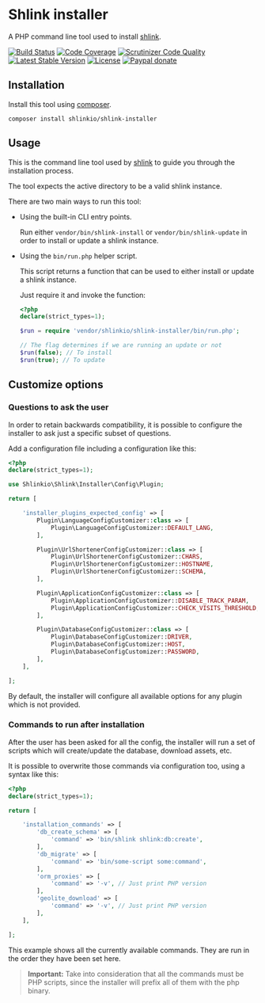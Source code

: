 # Shlink installer

A PHP command line tool used to install [shlink](https://shlink.io/).

[![Build Status](https://img.shields.io/travis/shlinkio/shlink-installer.svg?style=flat-square)](https://travis-ci.org/shlinkio/shlink-installer)
[![Code Coverage](https://img.shields.io/scrutinizer/coverage/g/shlinkio/shlink-installer.svg?style=flat-square)](https://scrutinizer-ci.com/g/shlinkio/shlink-installer/?branch=master)
[![Scrutinizer Code Quality](https://img.shields.io/scrutinizer/g/shlinkio/shlink-installer.svg?style=flat-square)](https://scrutinizer-ci.com/g/shlinkio/shlink-installer/?branch=master)
[![Latest Stable Version](https://img.shields.io/github/release/shlinkio/shlink-installer.svg?style=flat-square)](https://packagist.org/packages/shlinkio/shlink-installer)
[![License](https://img.shields.io/github/license/shlinkio/shlink-installer.svg?style=flat-square)](https://github.com/shlinkio/shlink-installer/blob/master/LICENSE)
[![Paypal donate](https://img.shields.io/badge/Donate-paypal-blue.svg?style=flat-square&logo=paypal&colorA=aaaaaa)](https://acel.me/donate)

## Installation

Install this tool using [composer](https://getcomposer.org/).

    composer install shlinkio/shlink-installer

## Usage

This is the command line tool used by [shlink](https://github.com/shlinkio/shlink) to guide you through the installation process.

The tool expects the active directory to be a valid shlink instance.

There are two main ways to run this tool:

* Using the built-in CLI entry points.

    Run either `vendor/bin/shlink-install` or `vendor/bin/shlink-update` in order to install or update a shlink instance.

* Using the `bin/run.php` helper script.

    This script returns a function that can be used to either install or update a shlink instance.

    Just require it and invoke the function:

    ```php
    <?php
    declare(strict_types=1);

    $run = require 'vendor/shlinkio/shlink-installer/bin/run.php';

    // The flag determines if we are running an update or not
    $run(false); // To install
    $run(true); // To update
    ```

## Customize options

### Questions to ask the user

In order to retain backwards compatibility, it is possible to configure the installer to ask just a specific subset of questions.

Add a configuration file including a configuration like this:

```php
<?php
declare(strict_types=1);

use Shlinkio\Shlink\Installer\Config\Plugin;

return [

    'installer_plugins_expected_config' => [
        Plugin\LanguageConfigCustomizer::class => [
            Plugin\LanguageConfigCustomizer::DEFAULT_LANG,
        ],

        Plugin\UrlShortenerConfigCustomizer::class => [
            Plugin\UrlShortenerConfigCustomizer::CHARS,
            Plugin\UrlShortenerConfigCustomizer::HOSTNAME,
            Plugin\UrlShortenerConfigCustomizer::SCHEMA,
        ],

        Plugin\ApplicationConfigCustomizer::class => [
            Plugin\ApplicationConfigCustomizer::DISABLE_TRACK_PARAM,
            Plugin\ApplicationConfigCustomizer::CHECK_VISITS_THRESHOLD,
        ],

        Plugin\DatabaseConfigCustomizer::class => [
            Plugin\DatabaseConfigCustomizer::DRIVER,
            Plugin\DatabaseConfigCustomizer::HOST,
            Plugin\DatabaseConfigCustomizer::PASSWORD,
        ],
    ],

];
```

By default, the installer will configure all available options for any plugin which is not provided.

### Commands to run after installation

After the user has been asked for all the config, the installer will run a set of scripts which will create/update the database, download assets, etc.

It is possible to overwrite those commands via configuration too, using a syntax like this:

```php
<?php
declare(strict_types=1);

return [

    'installation_commands' => [
        'db_create_schema' => [
            'command' => 'bin/shlink shlink:db:create',
        ],
        'db_migrate' => [
            'command' => 'bin/some-script some:command',
        ],
        'orm_proxies' => [
            'command' => '-v', // Just print PHP version
        ],
        'geolite_download' => [
            'command' => '-v', // Just print PHP version
        ],
    ],

];
```

This example shows all the currently available commands. They are run in the order they have been set here. 

> **Important:** Take into consideration that all the commands must be PHP scripts, since the installer will prefix all of them with the php binary. 
